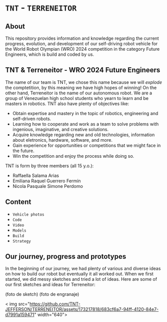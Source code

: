 # `TNT` - `TERRENEITOR`

## About

This repository provides information and knowledge regarding the current progress, evolution, and development of our self-driving robot vehicle for the World Robot Olympian (WRO) 2024 competition in the category Future Engineers, which is build and coded by us.

## TNT & Terreneitor - WRO 2024 Future Engineers

The name of our team is TNT, we chose this name because we will _explode_ the comptetition, by this meaning we have high hopes of winning! On the other hand, Terreneitor is the name of our autonomous robot. We are a group of Venezuelan high school students who yearn to learn and be masters in robotics. TNT also have plenty of objectives like:

* Obtain expertise and mastery in the topic of robotics, engineering and self-driven robots.
* Learning how to cooperate and work as a team to solve problems with ingenious, imaginative, and creative solutions.
* Acquire knowledge regarding new and old technologies, information about eletronics, hardware, software, and more.
* Gain experience for opportunities or competitions that we might face in the future.
* Win the competition and enjoy the process while doing so.

TNT is form by three members (all 15 y.o.):

  - Raffaella Salama Arias
  - Emiliana Raquel Guerrero Fermín
  - Nicola Pasquale Simone Perdomo

## Content

- `Vehicle photos`
- `Code`
- `Video`
- `Models`
- `Build`
- `Strategy`

## Our journey, progress and prototypes

In the beginning of our journey, we had plenty of various and diverse ideas on how to build our robot but eventually it all worked out. When we first started, we did messy sketches and tried a lot of ideas. Here are some of our first sketches and ideas for Terreneitor:

(foto de sketch)
(foto de engranaje)



<    img src="https://github.com/TNT-JEFFERSON/TERRENEITOR/assets/173217818/683cf6a7-94ff-4120-84e7-d7991a159471" width="640">




